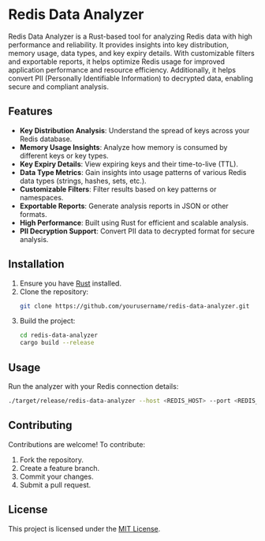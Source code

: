 # Redis Data Analyzer

Redis Data Analyzer is a Rust-based tool for analyzing Redis data with high performance and reliability. It provides insights into key distribution, memory usage, data types, and key expiry details. With customizable filters and exportable reports, it helps optimize Redis usage for improved application performance and resource efficiency. Additionally, it helps convert PII (Personally Identifiable Information) to decrypted data, enabling secure and compliant analysis.

## Features
- **Key Distribution Analysis**: Understand the spread of keys across your Redis database.
- **Memory Usage Insights**: Analyze how memory is consumed by different keys or key types.
- **Key Expiry Details**: View expiring keys and their time-to-live (TTL).
- **Data Type Metrics**: Gain insights into usage patterns of various Redis data types (strings, hashes, sets, etc.).
- **Customizable Filters**: Filter results based on key patterns or namespaces.
- **Exportable Reports**: Generate analysis reports in JSON or other formats.
- **High Performance**: Built using Rust for efficient and scalable analysis.
- **PII Decryption Support**: Convert PII data to decrypted format for secure analysis.

## Installation
1. Ensure you have [Rust](https://www.rust-lang.org/) installed.
2. Clone the repository:
   ```bash
   git clone https://github.com/yourusername/redis-data-analyzer.git
   ```
3. Build the project:
   ```bash
   cd redis-data-analyzer
   cargo build --release
   ```

## Usage
Run the analyzer with your Redis connection details:
```bash
./target/release/redis-data-analyzer --host <REDIS_HOST> --port <REDIS_PORT> --auth <PASSWORD>
```

## Contributing
Contributions are welcome! To contribute:
1. Fork the repository.
2. Create a feature branch.
3. Commit your changes.
4. Submit a pull request.

## License
This project is licensed under the [MIT License](LICENSE).
